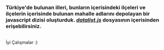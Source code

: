 
<h3>Türkiye'de bulunan illeri, bunların içerisindeki ilçeleri ve ilçelerin içerisinde bulunan mahalle adlarını depolayan bir javascript dizisi oluşturduk.
  <i><u>datalist.js</u></i> dosyasının içerisinden erişebilirsiniz.</h3><br>
İyi Çalışmalar :)

